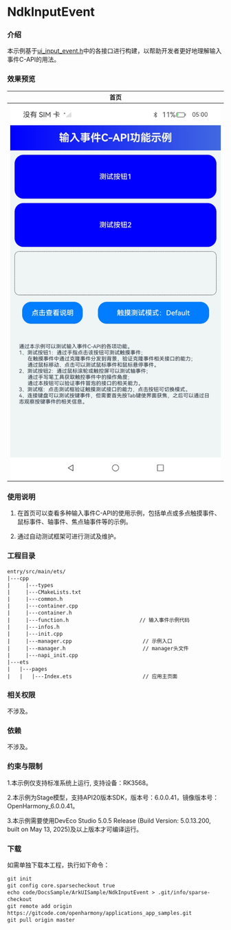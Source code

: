 # NdkInputEvent

### 介绍

本示例基于[ui_input_event.h](https://gitcode.com/openharmony/docs/blob/master/zh-cn/application-dev/reference/apis-arkui/capi-ui-input-event-h.md)中的各接口进行构建，以帮助开发者更好地理解输入事件C-API的用法。

### 效果预览

| 首页                                 |
|------------------------------------|
| ![](screenshots/device/image1.jpg) |

### 使用说明

1. 在首页可以查看多种输入事件C-API的使用示例，包括单点或多点触摸事件、鼠标事件、轴事件、焦点轴事件等的示例。

2. 通过自动测试框架可进行测试及维护。

### 工程目录
```
entry/src/main/ets/
|---cpp
|     |---types
|     |---CMakeLists.txt
|     |---common.h
|     |---container.cpp
|     |---container.h
|     |---function.h                       // 输入事件示例代码
|     |---infos.h
|     |---init.cpp
|     |---manager.cpp                       // 示例入口
|     |---manager.h                         // manager头文件
|     |---napi_init.cpp
|---ets
|   |---pages
|   |   |---Index.ets                       // 应用主页面
```

### 相关权限

不涉及。

### 依赖

不涉及。

### 约束与限制

1.本示例仅支持标准系统上运行, 支持设备：RK3568。

2.本示例为Stage模型，支持API20版本SDK，版本号：6.0.0.41，镜像版本号：OpenHarmony_6.0.0.41。

3.本示例需要使用DevEco Studio 5.0.5 Release (Build Version: 5.0.13.200, built on May 13, 2025)及以上版本才可编译运行。

### 下载

如需单独下载本工程，执行如下命令：

````
git init
git config core.sparsecheckout true
echo code/DocsSample/ArkUISample/NdkInputEvent > .git/info/sparse-checkout
git remote add origin https://gitcode.com/openharmony/applications_app_samples.git
git pull origin master
````
